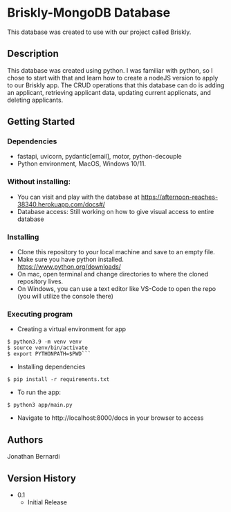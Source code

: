 # Briskly-MongoDB Database

This database was created to use with our project called Briskly.

## Description

This database was created using python. 
I was familiar with python, so I chose to start with that and learn how to create a nodeJS version to apply to our Briskly app.
The CRUD operations that this database can do is adding an applicant, retrieving applicant data, updating current applicnats, and deleting applicants.

## Getting Started

### Dependencies

* fastapi, uvicorn, pydantic[email], motor, python-decouple
* Python environment, MacOS, Windows 10/11.


### Without installing:
* You can visit and play with the database at https://afternoon-reaches-38340.herokuapp.com/docs#/
* Database access: Still working on how to give visual access to entire database

### Installing

* Clone this repository to your local machine and save to an empty file.
* Make sure you have python installed. https://www.python.org/downloads/
* On mac, open terminal and change directories to where the cloned repository lives. 
* On Windows, you can use a text editor like VS-Code to open the repo (you will utilize the console there)


### Executing program

* Creating a virtual environment for app
```
$ python3.9 -m venv venv
$ source venv/bin/activate
$ export PYTHONPATH=$PWD```
```
* Installing dependencies
```
$ pip install -r requirements.txt
```
* To run the app:
```
$ python3 app/main.py
```
* Navigate to http://localhost:8000/docs in your browser to access



## Authors

Jonathan Bernardi

## Version History

* 0.1
    * Initial Release

